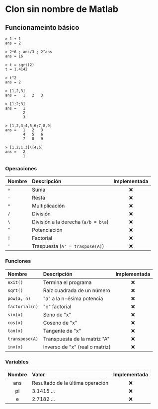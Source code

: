 # Clon sin nombre de Matlab

## Funcionameinto básico

```
> 1 + 1
ans = 2

> 2*6 ; ans/3 ; 2^ans
ans = 16

> t = sqrt(2)
t = 1.4142

> t^2
ans = 2

> [1,2,3]
ans =   1   2   3

> [1;2;3]
ans =   1
        2
        3

> [1,2,3;4,5,6;7,8,9]
ans =   1   2   3
        4   5   6
        7   8   9

> [1,2;1,3]\[4;5]
ans =   2
        1
```

### Operaciones

| Nombre | Descripción                         | Implementada |
| :----- | :---------------------------------- | :----------: |
| `+`    | Suma                                |      ❌      |
| `-`    | Resta                               |      ❌      |
| `*`    | Multiplicación                      |      ❌      |
| `/`    | División                            |      ❌      |
| `\`    | División a la derecha (`a/b = b\a`) |      ❌      |
| `^`    | Potenciación                        |      ❌      |
| `!`    | Factorial                           |      ❌      |
| `'`    | Traspuesta (`A' = traspose(A)`)     |      ❌      |

### Funciones

| Nombre         | Descripción                    | Implementada |
| :------------- | :----------------------------- | :----------: |
| `exit()`       | Termina el programa            |      ❌      |
| `sqrt()`       | Raíz cuadrada de un número     |      ❌      |
| `pow(a, n)`    | "a" a la n-ésima potencia      |      ❌      |
| `factorial(n)` | "n" factorial                  |      ❌      |
| `sin(x)`       | Seno de "x"                    |      ❌      |
| `cos(x)`       | Coseno de "x"                  |      ❌      |
| `tan(x)`       | Tangente de "x"                |      ❌      |
| `transpose(A)` | Transpuesta de la matriz "A"   |      ❌      |
| `inv(x)`       | Inverso de "x" (real o matriz) |      ❌      |

### Variables

| Nombre | Valor                            | Implementada |
| :----: | :------------------------------- | :----------: |
|  ans   | Resultado de la última operación |      ❌      |
|   pi   | 3.1415 ...                       |      ❌      |
|   e    | 2.7182 ...                       |      ❌      |
